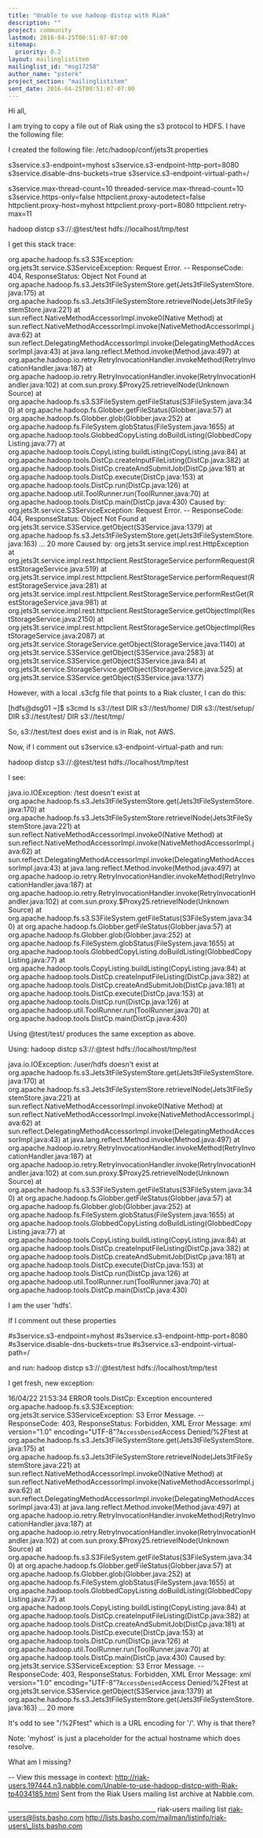 ```yaml
---
title: "Unable to use hadoop distcp with Riak"
description: ""
project: community
lastmod: 2016-04-25T00:51:07-07:00
sitemap:
  priority: 0.2
layout: mailinglistitem
mailinglist_id: "msg17258"
author_name: "psterk"
project_section: "mailinglistitem"
sent_date: 2016-04-25T00:51:07-07:00
---
```



Hi all,

I am trying to copy a file out of Riak using the s3 protocol to HDFS. I
have the following file:

I created the following file: /etc/hadoop/conf/jets3t.properties

s3service.s3-endpoint=myhost
s3service.s3-endpoint-http-port=8080
s3service.disable-dns-buckets=true
s3service.s3-endpoint-virtual-path=/

s3service.max-thread-count=10
threaded-service.max-thread-count=10
s3service.https-only=false
httpclient.proxy-autodetect=false
httpclient.proxy-host=myhost
httpclient.proxy-port=8080
httpclient.retry-max=11


hadoop distcp s3://:@test/test
hdfs://localhost/tmp/test

I get this stack trace:

org.apache.hadoop.fs.s3.S3Exception: org.jets3t.service.S3ServiceException:
Request Error. -- ResponseCode: 404, ResponseStatus: Object Not Found
 at
org.apache.hadoop.fs.s3.Jets3tFileSystemStore.get(Jets3tFileSystemStore.java:175)
 at
org.apache.hadoop.fs.s3.Jets3tFileSystemStore.retrieveINode(Jets3tFileSystemStore.java:221)
 at sun.reflect.NativeMethodAccessorImpl.invoke0(Native Method)
 at
sun.reflect.NativeMethodAccessorImpl.invoke(NativeMethodAccessorImpl.java:62)
 at
sun.reflect.DelegatingMethodAccessorImpl.invoke(DelegatingMethodAccessorImpl.java:43)
 at java.lang.reflect.Method.invoke(Method.java:497)
 at
org.apache.hadoop.io.retry.RetryInvocationHandler.invokeMethod(RetryInvocationHandler.java:187)
 at
org.apache.hadoop.io.retry.RetryInvocationHandler.invoke(RetryInvocationHandler.java:102)
 at com.sun.proxy.$Proxy25.retrieveINode(Unknown Source)
 at
org.apache.hadoop.fs.s3.S3FileSystem.getFileStatus(S3FileSystem.java:340)
 at org.apache.hadoop.fs.Globber.getFileStatus(Globber.java:57)
 at org.apache.hadoop.fs.Globber.glob(Globber.java:252)
 at org.apache.hadoop.fs.FileSystem.globStatus(FileSystem.java:1655)
 at
org.apache.hadoop.tools.GlobbedCopyListing.doBuildListing(GlobbedCopyListing.java:77)
 at org.apache.hadoop.tools.CopyListing.buildListing(CopyListing.java:84)
 at 
org.apache.hadoop.tools.DistCp.createInputFileListing(DistCp.java:382)
 at org.apache.hadoop.tools.DistCp.createAndSubmitJob(DistCp.java:181)
 at org.apache.hadoop.tools.DistCp.execute(DistCp.java:153)
 at org.apache.hadoop.tools.DistCp.run(DistCp.java:126)
 at org.apache.hadoop.util.ToolRunner.run(ToolRunner.java:70)
 at org.apache.hadoop.tools.DistCp.main(DistCp.java:430)
Caused by: org.jets3t.service.S3ServiceException: Request Error. --
ResponseCode: 404, ResponseStatus: Object Not Found
 at org.jets3t.service.S3Service.getObject(S3Service.java:1379)
 at
org.apache.hadoop.fs.s3.Jets3tFileSystemStore.get(Jets3tFileSystemStore.java:163)
 ... 20 more
Caused by: org.jets3t.service.impl.rest.HttpException
 at
org.jets3t.service.impl.rest.httpclient.RestStorageService.performRequest(RestStorageService.java:519)
 at
org.jets3t.service.impl.rest.httpclient.RestStorageService.performRequest(RestStorageService.java:281)
 at
org.jets3t.service.impl.rest.httpclient.RestStorageService.performRestGet(RestStorageService.java:981)
 at
org.jets3t.service.impl.rest.httpclient.RestStorageService.getObjectImpl(RestStorageService.java:2150)
 at
org.jets3t.service.impl.rest.httpclient.RestStorageService.getObjectImpl(RestStorageService.java:2087)
 at org.jets3t.service.StorageService.getObject(StorageService.java:1140)
 at org.jets3t.service.S3Service.getObject(S3Service.java:2583)
 at org.jets3t.service.S3Service.getObject(S3Service.java:84)
 at org.jets3t.service.StorageService.getObject(StorageService.java:525)
 at org.jets3t.service.S3Service.getObject(S3Service.java:1377)

However, with a local .s3cfg file that points to a Riak cluster, I can do
this:

[hdfs@dsg01 ~]$ s3cmd ls s3://test
 DIR s3://test/home/
 DIR s3://test/setup/
 DIR s3://test/test/
 DIR s3://test/tmp/

So, s3://test/test does exist and is in Riak, not AWS.


Now, if I comment out s3service.s3-endpoint-virtual-path and run:

hadoop distcp s3://:@test/test
hdfs://localhost/tmp/test

I see:

java.io.IOException: /test doesn't exist
 at
org.apache.hadoop.fs.s3.Jets3tFileSystemStore.get(Jets3tFileSystemStore.java:170)
 at
org.apache.hadoop.fs.s3.Jets3tFileSystemStore.retrieveINode(Jets3tFileSystemStore.java:221)
 at sun.reflect.NativeMethodAccessorImpl.invoke0(Native Method)
 at
sun.reflect.NativeMethodAccessorImpl.invoke(NativeMethodAccessorImpl.java:62)
 at
sun.reflect.DelegatingMethodAccessorImpl.invoke(DelegatingMethodAccessorImpl.java:43)
 at java.lang.reflect.Method.invoke(Method.java:497)
 at
org.apache.hadoop.io.retry.RetryInvocationHandler.invokeMethod(RetryInvocationHandler.java:187)
 at
org.apache.hadoop.io.retry.RetryInvocationHandler.invoke(RetryInvocationHandler.java:102)
 at com.sun.proxy.$Proxy25.retrieveINode(Unknown Source)
 at
org.apache.hadoop.fs.s3.S3FileSystem.getFileStatus(S3FileSystem.java:340)
 at org.apache.hadoop.fs.Globber.getFileStatus(Globber.java:57)
 at org.apache.hadoop.fs.Globber.glob(Globber.java:252)
 at org.apache.hadoop.fs.FileSystem.globStatus(FileSystem.java:1655)
 at
org.apache.hadoop.tools.GlobbedCopyListing.doBuildListing(GlobbedCopyListing.java:77)
 at org.apache.hadoop.tools.CopyListing.buildListing(CopyListing.java:84)
 at 
org.apache.hadoop.tools.DistCp.createInputFileListing(DistCp.java:382)
 at org.apache.hadoop.tools.DistCp.createAndSubmitJob(DistCp.java:181)
 at org.apache.hadoop.tools.DistCp.execute(DistCp.java:153)
 at org.apache.hadoop.tools.DistCp.run(DistCp.java:126)
 at org.apache.hadoop.util.ToolRunner.run(ToolRunner.java:70)
 at org.apache.hadoop.tools.DistCp.main(DistCp.java:430)

Using @test/test/ produces the same exception as above.

Using: hadoop distcp s3://:@test
hdfs://localhost/tmp/test

java.io.IOException: /user/hdfs doesn't exist
 at
org.apache.hadoop.fs.s3.Jets3tFileSystemStore.get(Jets3tFileSystemStore.java:170)
 at
org.apache.hadoop.fs.s3.Jets3tFileSystemStore.retrieveINode(Jets3tFileSystemStore.java:221)
 at sun.reflect.NativeMethodAccessorImpl.invoke0(Native Method)
 at
sun.reflect.NativeMethodAccessorImpl.invoke(NativeMethodAccessorImpl.java:62)
 at
sun.reflect.DelegatingMethodAccessorImpl.invoke(DelegatingMethodAccessorImpl.java:43)
 at java.lang.reflect.Method.invoke(Method.java:497)
 at
org.apache.hadoop.io.retry.RetryInvocationHandler.invokeMethod(RetryInvocationHandler.java:187)
 at
org.apache.hadoop.io.retry.RetryInvocationHandler.invoke(RetryInvocationHandler.java:102)
 at com.sun.proxy.$Proxy25.retrieveINode(Unknown Source)
 at
org.apache.hadoop.fs.s3.S3FileSystem.getFileStatus(S3FileSystem.java:340)
 at org.apache.hadoop.fs.Globber.getFileStatus(Globber.java:57)
 at org.apache.hadoop.fs.Globber.glob(Globber.java:252)
 at org.apache.hadoop.fs.FileSystem.globStatus(FileSystem.java:1655)
 at
org.apache.hadoop.tools.GlobbedCopyListing.doBuildListing(GlobbedCopyListing.java:77)
 at org.apache.hadoop.tools.CopyListing.buildListing(CopyListing.java:84)
 at 
org.apache.hadoop.tools.DistCp.createInputFileListing(DistCp.java:382)
 at org.apache.hadoop.tools.DistCp.createAndSubmitJob(DistCp.java:181)
 at org.apache.hadoop.tools.DistCp.execute(DistCp.java:153)
 at org.apache.hadoop.tools.DistCp.run(DistCp.java:126)
 at org.apache.hadoop.util.ToolRunner.run(ToolRunner.java:70)
 at org.apache.hadoop.tools.DistCp.main(DistCp.java:430)

I am the user 'hdfs'.

If I comment out these properties

#s3service.s3-endpoint=myhost
#s3service.s3-endpoint-http-port=8080
#s3service.disable-dns-buckets=true
#s3service.s3-endpoint-virtual-path=/

and run: hadoop distcp s3://:@test/test
hdfs://localhost/tmp/test

I get fresh, new exception:

16/04/22 21:53:34 ERROR tools.DistCp: Exception encountered
org.apache.hadoop.fs.s3.S3Exception: org.jets3t.service.S3ServiceException:
S3 Error Message. -- ResponseCode: 403, ResponseStatus: Forbidden, XML Error
Message: xml version="1.0"
encoding="UTF-8"?`AccessDenied`Access
Denied/%2Ftest
 at
org.apache.hadoop.fs.s3.Jets3tFileSystemStore.get(Jets3tFileSystemStore.java:175)
 at
org.apache.hadoop.fs.s3.Jets3tFileSystemStore.retrieveINode(Jets3tFileSystemStore.java:221)
 at sun.reflect.NativeMethodAccessorImpl.invoke0(Native Method)
 at
sun.reflect.NativeMethodAccessorImpl.invoke(NativeMethodAccessorImpl.java:62)
 at
sun.reflect.DelegatingMethodAccessorImpl.invoke(DelegatingMethodAccessorImpl.java:43)
 at java.lang.reflect.Method.invoke(Method.java:497)
 at
org.apache.hadoop.io.retry.RetryInvocationHandler.invokeMethod(RetryInvocationHandler.java:187)
 at
org.apache.hadoop.io.retry.RetryInvocationHandler.invoke(RetryInvocationHandler.java:102)
 at com.sun.proxy.$Proxy25.retrieveINode(Unknown Source)
 at
org.apache.hadoop.fs.s3.S3FileSystem.getFileStatus(S3FileSystem.java:340)
 at org.apache.hadoop.fs.Globber.getFileStatus(Globber.java:57)
 at org.apache.hadoop.fs.Globber.glob(Globber.java:252)
 at org.apache.hadoop.fs.FileSystem.globStatus(FileSystem.java:1655)
 at
org.apache.hadoop.tools.GlobbedCopyListing.doBuildListing(GlobbedCopyListing.java:77)
 at org.apache.hadoop.tools.CopyListing.buildListing(CopyListing.java:84)
 at 
org.apache.hadoop.tools.DistCp.createInputFileListing(DistCp.java:382)
 at org.apache.hadoop.tools.DistCp.createAndSubmitJob(DistCp.java:181)
 at org.apache.hadoop.tools.DistCp.execute(DistCp.java:153)
 at org.apache.hadoop.tools.DistCp.run(DistCp.java:126)
 at org.apache.hadoop.util.ToolRunner.run(ToolRunner.java:70)
 at org.apache.hadoop.tools.DistCp.main(DistCp.java:430)
Caused by: org.jets3t.service.S3ServiceException: S3 Error Message. --
ResponseCode: 403, ResponseStatus: Forbidden, XML Error Message: xml
version="1.0"
encoding="UTF-8"?`AccessDenied`Access
Denied/%2Ftest
 at org.jets3t.service.S3Service.getObject(S3Service.java:1379)
 at
org.apache.hadoop.fs.s3.Jets3tFileSystemStore.get(Jets3tFileSystemStore.java:163)
 ... 20 more

It's odd to see "/%2Ftest" which is a URL encoding for '/'. Why is that
there?

Note: 'myhost' is just a placeholder for the actual hostname which does
resolve.

What am I missing? 



--
View this message in context: 
http://riak-users.197444.n3.nabble.com/Unable-to-use-hadoop-distcp-with-Riak-tp4034185.html
Sent from the Riak Users mailing list archive at Nabble.com.

\_\_\_\_\_\_\_\_\_\_\_\_\_\_\_\_\_\_\_\_\_\_\_\_\_\_\_\_\_\_\_\_\_\_\_\_\_\_\_\_\_\_\_\_\_\_\_
riak-users mailing list
riak-users@lists.basho.com
http://lists.basho.com/mailman/listinfo/riak-users\_lists.basho.com

